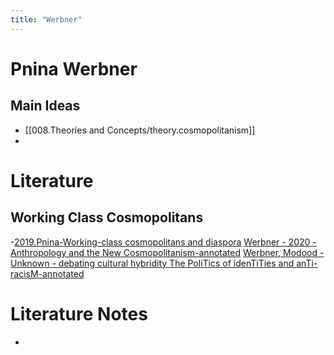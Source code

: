 ```yaml
---
title: "Werbner"
---
```

# Pnina Werbner

## Main Ideas
- [[008.Theories and Concepts/theory.cosmopolitanism]]
- 



# Literature
## Working Class Cosmopolitans
-[2019.Pnina-Working-class cosmopolitans and diaspora](002.Literature%20Notes/2019.Pnina-Working-class%20cosmopolitans%20and%20diaspora.md)
[Werbner - 2020 - Anthropology and the New Cosmopolitanism-annotated](Attachments/PDFs/Werbner%20-%202020%20-%20Anthropology%20and%20the%20New%20Cosmopolitanism-annotated.pdf)
[Werbner, Modood - Unknown - debating cultural hybridity The PoliTics of idenTiTies and anTi-racisM-annotated](Attachments/PDFs/Werbner,%20Modood%20-%20Unknown%20-%20debating%20cultural%20hybridity%20The%20PoliTics%20of%20idenTiTies%20and%20anTi-racisM-annotated.pdf)

# Literature Notes
- 